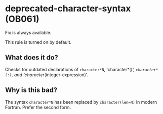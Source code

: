 # deprecated-character-syntax (OB061)
Fix is always available.

This rule is turned on by default.

## What does it do?
Checks for outdated declarations of `character*N`, 'character*(*)',
`character*(:)`, and 'character*(integer-expression)'.

## Why is this bad?
The syntax `character*N` has been replaced by `character(len=N)` in modern
Fortran. Prefer the second form.